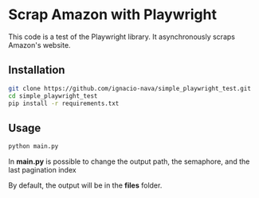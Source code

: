# Scrap Amazon with Playwright
This code is a test of the Playwright library. It asynchronously scraps Amazon's website.
## Installation
```bash
git clone https://github.com/ignacio-nava/simple_playwright_test.git
cd simple_playwright_test
pip install -r requirements.txt
```
## Usage
```bash
python main.py
```
In **main.py** is possible to change the output path, the semaphore, and the last pagination index

By default, the output will be in the **files** folder.

